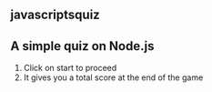 ## javascriptsquiz

## A simple quiz on Node.js 

1. Click on start to proceed
2. It gives you a total score at the end of the game